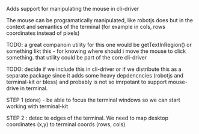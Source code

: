 Adds support for manipulating the mouse in cli-driver

The mouse can be programatically manipulated, like robotjs does but in the context and semantics of the terminal (for example in cols, rows coordinates instead of pixels)

TODO: a great companoin utility for this one would be getTextInRegion() or something likt this - for knowing where should i move the mouse to click something. that utility could be part of the core cli-driver

TODO: decide if we include this in cli-driver or if we distribute this as a separate package since it adds some heavy depdencncies (robotjs and terminal-kit or bless) and probably is not so imrpotant to support mouse-drive in terminal. 


STEP 1 (done)  - be able to focus the terminal windows so we can start working with terminal-kit


STEP 2 : detec te edges of the terminal. We need to map desktop coordinates (x,y) to terminal coords (rows, cols)